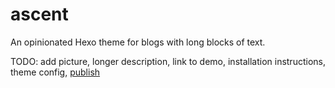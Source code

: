# ascent

An opinionated Hexo theme for blogs with long blocks of text.

TODO: add picture, longer description, link to demo, installation instructions, theme config, [publish](https://hexo.io/docs/themes.html#Publishing)
